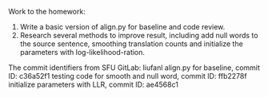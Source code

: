 Work to the homework:
1. Write a basic version of align.py for baseline and code review.
2. Research several methods to improve result, including add null words to the source sentence, smoothing translation counts and initialize the parameters with log-likelihood-ration.
 
The commit identifiers from SFU GitLab: 
liufanl align.py for baseline, commit ID: c36a52f1
testing code for smooth and null word, commit ID: ffb2278f
initialize parameters with LLR, commit ID: ae4568c1